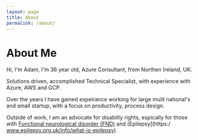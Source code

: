 ```yaml
---
layout: page
title: About
permalink: /about/
---
```

# About Me

Hi, I'm Adam, I'm 36 year old, Azure Consultant, from Northen Ireland, UK.

Solutions driven, accomplished Technical Specialist, with experience with Azure, AWS and GCP.

Over the years I have gained expeirance working for large mulit national's and small startup, with a focus on productivity, process design.

Outside of work, I am an advocate for disabilty rights, espically for those with [Functional neurological disorder (FND)](https://www.fndaction.org.uk/what-is-functional-neurological-disorder/) and [Epilepsy](https:/ www.epilepsy.org.uk/info/what-is-epilepsy).